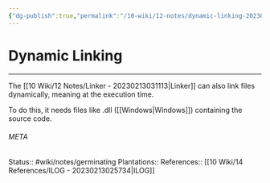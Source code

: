 ```yaml
---
{"dg-publish":true,"permalink":"/10-wiki/12-notes/dynamic-linking-20230213031502/"}
---
```


# Dynamic Linking
---
The [[10 Wiki/12 Notes/Linker - 20230213031113\|Linker]] can also link files dynamically, meaning at the execution time.

To do this, it needs files like .dll ([[Windows\|Windows]]) containing the source code.



###### META
Status:: #wiki/notes/germinating 
Plantations:: 
References:: [[10 Wiki/14 References/ILOG - 20230213025734\|ILOG]]
